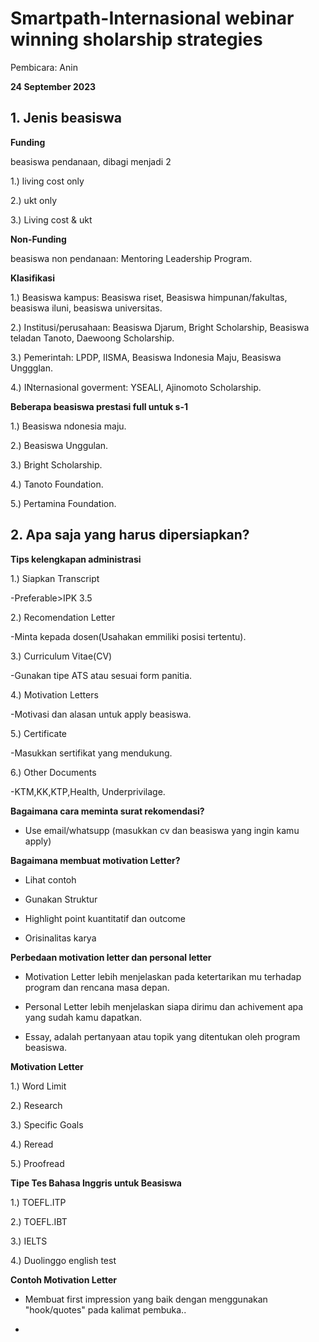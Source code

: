 # Smartpath-Internasional webinar winning sholarship strategies

Pembicara: Anin

**24 September 2023**

## 1. Jenis beasiswa

**Funding**

beasiswa pendanaan, dibagi menjadi 2

1.) living cost only

2.) ukt only

3.) Living cost & ukt

**Non-Funding**

beasiswa non pendanaan: Mentoring Leadership Program.

**Klasifikasi**

1.) Beasiswa kampus: Beasiswa riset, Beasiswa himpunan/fakultas, beasiswa iluni, beasiswa universitas.

2.) Institusi/perusahaan: Beasiswa Djarum, Bright Scholarship, Beasiswa teladan Tanoto, Daewoong Scholarship.

3.) Pemerintah: LPDP, IISMA, Beasiswa Indonesia Maju, Beasiswa Unggglan.

4.) INternasional goverment: YSEALI, Ajinomoto Scholarship.

**Beberapa beasiswa prestasi full untuk s-1**

1.) Beasiswa ndonesia maju.

2.) Beasiswa Unggulan.

3.) Bright Scholarship.

4.) Tanoto Foundation.

5.) Pertamina Foundation.



## 2. Apa saja yang harus dipersiapkan?

**Tips kelengkapan administrasi**

1.) Siapkan Transcript

-Preferable>IPK 3.5

2.) Recomendation Letter

-Minta kepada dosen(Usahakan emmiliki posisi tertentu).

3.) Curriculum Vitae(CV)

-Gunakan tipe ATS atau sesuai form panitia.

4.) Motivation Letters

-Motivasi dan alasan untuk apply beasiswa.

5.) Certificate

-Masukkan sertifikat yang mendukung.

6.) Other Documents

-KTM,KK,KTP,Health, Underprivilage.

**Bagaimana cara meminta surat rekomendasi?**

- Use email/whatsupp (masukkan cv dan beasiswa yang ingin kamu apply)

**Bagaimana membuat motivation Letter?**

- Lihat contoh

- Gunakan Struktur

- Highlight point kuantitatif dan outcome

- Orisinalitas karya

**Perbedaan motivation letter dan personal letter**

- Motivation Letter lebih  menjelaskan pada ketertarikan mu terhadap program dan rencana masa depan.

- Personal Letter lebih menjelaskan siapa dirimu dan achivement apa yang sudah kamu dapatkan.

- Essay, adalah pertanyaan atau topik yang ditentukan oleh program beasiswa.

**Motivation Letter**

1.) Word Limit

2.) Research

3.) Specific Goals

4.) Reread

5.) Proofread

**Tipe Tes Bahasa Inggris untuk Beasiswa**

1.) TOEFL.ITP

2.) TOEFL.IBT

3.) IELTS

4.) Duolinggo english test

**Contoh Motivation Letter**

- Membuat first impression yang baik dengan menggunakan "hook/quotes" pada kalimat pembuka..

- 
